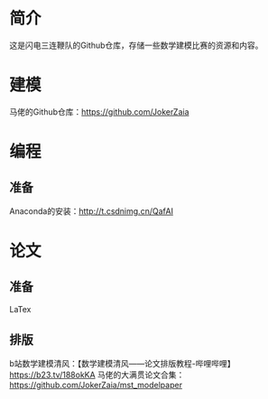 # 简介
这是闪电三连鞭队的Github仓库，存储一些数学建模比赛的资源和内容。

# 建模
马佬的Github仓库：https://github.com/JokerZaia

# 编程
## 准备
Anaconda的安装：http://t.csdnimg.cn/QafAI

# 论文
## 准备
LaTex

## 排版
b站数学建模清风：【数学建模清风——论文排版教程-哔哩哔哩】https://b23.tv/188okKA
马佬的大满贯论文合集：https://github.com/JokerZaia/mst_modelpaper
